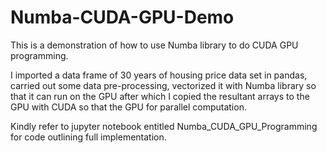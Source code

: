 # Numba-CUDA-GPU-Demo

This is a demonstration of how to use Numba library to do CUDA GPU programming.

I imported a data frame of 30 years of housing price data set in pandas, carried out some data pre-processing, vectorized it with Numba library so that it can run on the GPU after which I copied the resultant arrays to the GPU with CUDA so that the GPU for parallel computation.

Kindly refer to jupyter notebook entitled Numba_CUDA_GPU_Programming for code outlining full implementation.
